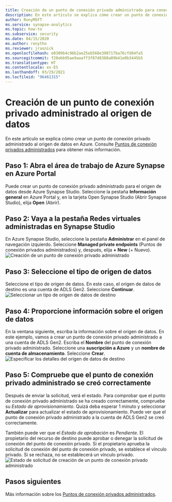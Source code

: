 ```yaml
---
title: Creación de un punto de conexión privado administrado para conectarse a los resultados del origen de datos
description: En este artículo se explica cómo crear un punto de conexión privado administrado para los orígenes de datos desde un área de trabajo de Azure Synapse.
author: RonyMSFT
ms.service: synapse-analytics
ms.topic: how-to
ms.subservice: security
ms.date: 04/15/2020
ms.author: ronytho
ms.reviewer: jrasnick
ms.openlocfilehash: e0309b4c96b2ae25eb568e390717ba76cfd84fa5
ms.sourcegitcommit: f28ebb95ae9aaaff3f87d8388a09b41e0b3445b5
ms.translationtype: HT
ms.contentlocale: es-ES
ms.lasthandoff: 03/29/2021
ms.locfileid: "96461315"
---
```

# <a name="create-a-managed-private-endpoint-to-your-data-source"></a>Creación de un punto de conexión privado administrado al origen de datos

En este artículo se explica cómo crear un punto de conexión privado administrado al origen de datos en Azure. Consulte [Puntos de conexión privados administrados](./synapse-workspace-managed-private-endpoints.md) para obtener más información.

## <a name="step-1-open-your-azure-synapse-workspace-in-azure-portal"></a>Paso 1: Abra el área de trabajo de Azure Synapse en Azure Portal

Puede crear un punto de conexión privado administrado para el origen de datos desde Azure Synapse Studio. Seleccione la pestaña **Información general** en Azure Portal y, en la tarjeta Open Synapse Studio (Abrir Synapse Studio), elija **Open** (Abrir).

## <a name="step-2-navigate-to-the-managed-virtual-networks-tab-in-synapse-studio"></a>Paso 2: Vaya a la pestaña Redes virtuales administradas en Synapse Studio

En Azure Synapse Studio, seleccione la pestaña **Administrar** en el panel de navegación izquierdo. Seleccione **Managed private endpoints** (Puntos de conexión privados administrados) y, después, elija **+ New** (+ Nuevo).
![Creación de un punto de conexión privado administrado](./media/how-to-create-managed-private-endpoints/managed-private-endpoint-2.png)

## <a name="step-3-select-the-data-source-type"></a>Paso 3: Seleccione el tipo de origen de datos

Seleccione el tipo de origen de datos. En este caso, el origen de datos de destino es una cuenta de ADLS Gen2. Seleccione **Continuar**.
![Seleccionar un tipo de origen de datos de destino](./media/how-to-create-managed-private-endpoints/managed-private-endpoint-3.png)

## <a name="step-4-enter-information-about-the-data-source"></a>Paso 4: Proporcione información sobre el origen de datos

En la ventana siguiente, escriba la información sobre el origen de datos. En este ejemplo, vamos a crear un punto de conexión privado administrado a una cuenta de ADLS Gen2. Escriba el **Nombre** del punto de conexión privado administrado. Seleccione una **suscripción a Azure** y un **nombre de cuenta de almacenamiento**. Seleccione **Crear**.
![Especificar los detalles del origen de datos de destino](./media/how-to-create-managed-private-endpoints/managed-private-endpoint-4.png)

## <a name="step-5-verify-that-your-managed-private-endpoint-was-successfully-created"></a>Paso 5: Compruebe que el punto de conexión privado administrado se creó correctamente

Después de enviar la solicitud, verá el estado. Para comprobar que el punto de conexión privado administrado se ha creado correctamente, compruebe su *Estado de aprovisionamiento*. Quizá deba esperar 1 minuto y seleccionar **Actualizar** para actualizar el estado de aprovisionamiento. Puede ver que el punto de conexión privado administrado a la cuenta de ADLS Gen2 se creó correctamente.

También puede ver que el *Estado de aprobación* es *Pendiente*. El propietario del recurso de destino puede aprobar o denegar la solicitud de conexión del punto de conexión privado. Si el propietario aprueba la solicitud de conexión del punto de conexión privado, se establece el vínculo privado. Si se rechaza, no se establecerá un vínculo privado.
![Estado de solicitud de creación de un punto de conexión privado administrado](./media/how-to-create-managed-private-endpoints/managed-private-endpoint-5.png)

## <a name="next-steps"></a>Pasos siguientes

Más información sobre los [Puntos de conexión privados administrados](./synapse-workspace-managed-private-endpoints.md).